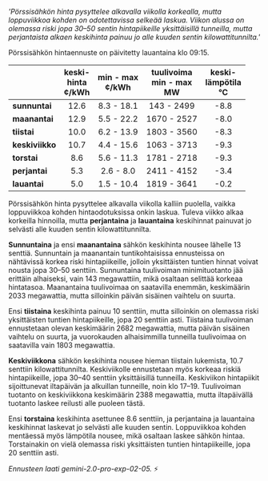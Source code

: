 *'Pörssisähkön hinta pysyttelee alkavalla viikolla korkealla, mutta loppuviikkoa kohden on odotettavissa selkeää laskua. Viikon alussa on olemassa riski jopa 30–50 sentin hintapiikeille yksittäisillä tunneilla, mutta perjantaista alkaen keskihinta painuu jo alle kuuden sentin kilowattitunnilta.'*


Pörssisähkön hintaennuste on päivitetty lauantaina klo 09:15.

|    | keski-<br>hinta<br>¢/kWh | min - max<br>¢/kWh | tuulivoima<br>min - max<br>MW | keski-<br>lämpötila<br>°C |
|:---|:---:|:---:|:---:|:---:|
| **sunnuntai** | 12.6 | 8.3 - 18.1 | 143 - 2499 | -8.8 |
| **maanantai** | 12.9 | 5.5 - 22.2 | 1670 - 2527 | -8.0 |
| **tiistai** | 10.0 | 6.2 - 13.9 | 1803 - 3560 | -8.3 |
| **keskiviikko** | 10.7 | 4.4 - 15.6 | 1063 - 3713 | -9.3 |
| **torstai** | 8.6 | 5.6 - 11.3 | 1781 - 2718 | -9.3 |
| **perjantai** | 5.3 | 2.6 - 8.0 | 2411 - 4152 | -3.4 |
| **lauantai** | 5.0 | 1.5 - 10.4 | 1819 - 3641 | -0.2 |

Pörssisähkön hinta pysyttelee alkavalla viikolla kalliin puolella, vaikka loppuviikkoa kohden hintaodotuksissa onkin laskua. Tuleva viikko alkaa korkeilla hinnoilla, mutta **perjantaina** ja **lauantaina** keskihinnat painuvat jo selvästi alle kuuden sentin kilowattitunnilta.

**Sunnuntaina** ja ensi **maanantaina** sähkön keskihinta nousee lähelle 13 senttiä. Sunnuntain ja maanantain tuntikohtaisissa ennusteissa on nähtävissä korkea riski hintapiikeille, jolloin yksittäisten tuntien hinnat voivat nousta jopa 30–50 senttiin. Sunnuntaina tuulivoiman minimituotanto jää erittäin alhaiseksi, vain 143 megawattiin, mikä osaltaan selittää korkeaa hintatasoa. Maanantaina tuulivoimaa on saatavilla enemmän, keskimäärin 2033 megawattia, mutta silloinkin päivän sisäinen vaihtelu on suurta.

Ensi **tiistaina** keskihinta painuu 10 senttiin, mutta silloinkin on olemassa riski yksittäisten tuntien hintapiikeille, jopa 20 senttiin asti. Tiistaina tuulivoiman ennustetaan olevan keskimäärin 2682 megawattia, mutta päivän sisäinen vaihtelu on suurta, ja vuorokauden alhaisimmilla tunneilla tuulivoimaa on saatavilla vain 1803 megawattia.

**Keskiviikkona** sähkön keskihinta nousee hieman tiistain lukemista, 10.7 senttiin kilowattitunnilta. Keskiviikolle ennustetaan myös korkeaa riskiä hintapiikeille, jopa 30–40 senttiin yksittäisillä tunneilla. Keskiviikon hintapiikit sijoittunevat iltapäivän ja alkuillan tunneille, noin klo 17–19. Tuulivoiman tuotanto on keskiviikkona keskimäärin 2388 megawattia, mutta iltapäivällä tuotanto laskee reilusti alle puoleen tästä.

Ensi **torstaina** keskihinta asettunee 8.6 senttiin, ja perjantaina ja lauantaina keskihinnat laskevat jo selvästi alle kuuden sentin. Loppuviikkoa kohden mentäessä myös lämpötila nousee, mikä osaltaan laskee sähkön hintaa. Torstainakin on vielä olemassa riski yksittäisten tuntien hintapiikeille, jopa 20 senttiin asti.

*Ennusteen laati gemini-2.0-pro-exp-02-05.* ⚡️

